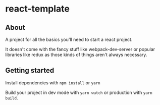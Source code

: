 # react-template

## About

A project for all the basics you'll need to start a react project.

It doesn't come with the fancy stuff like webpack-dev-server or popular libraries like redux as those kinds of things aren't always necessary.

## Getting started

Install dependencies with `npm install` or `yarn`

Build your project in dev mode with `yarn watch` or production with `yarn build`.
